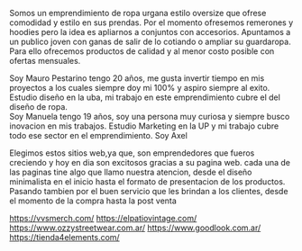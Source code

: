 Somos un emprendimiento de ropa urgana estilo oversize que ofrese comodidad y estilo en sus prendas. Por el momento ofresemos remerones y hoodies pero la idea es apliarnos a conjuntos con accesorios. Apuntamos a un publico joven con ganas de salir de lo cotiando o ampliar su guardaropa. Para ello ofrecemos productos de calidad y al menor costo posible con ofertas mensuales.




Soy Mauro Pestarino tengo 20 años, me gusta invertir tiempo en mis proyectos a los cuales siempre doy mi 100% y aspiro siempre al exito. Estudio diseño en la uba, mi trabajo en este emprendimiento cubre el del diseño de ropa.  
Soy Manuela tengo 19 años, soy una persona muy curiosa y siempre busco inovacion en mis trabajos. Estudio Marketing en la UP y mi trabajo cubre todo ese sector en el emprendimiento. 
Soy Axel 










Elegimos estos sitios web,ya que, son emprendedores que fueros creciendo y hoy en dia son excitosos gracias a su pagina web. cada una de las paginas tine algo que llamo nuestra atencion, desde el diseño minimalista en el inicio hasta el formato de presentacion de los productos. Pasando tambien por el buen servicio que les brindan a los clientes, desde el momento de la compra hasta la post venta 

https://vvsmerch.com/
https://elpatiovintage.com/
https://www.ozzystreetwear.com.ar/
https://www.goodlook.com.ar/
https://tienda4elements.com/